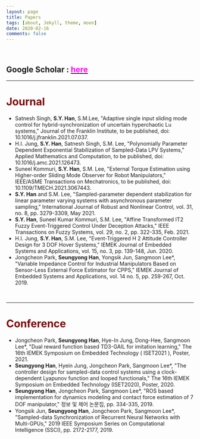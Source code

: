 ```yaml
---
layout: page
title: Papers
tags: [about, Jekyll, theme, moon]
date: 2020-02-16
comments: false
---
```

<br>

## Google Scholar : [<span style="color:Fuchsia">here</span>](https://scholar.google.com/citations?user=fXESAT8AAAAJ&hl=ko&authuser=2)

---

# <span style="color:#800000">Journal</span>


- Satnesh Singh, **S.Y. Han**, S.M.Lee, "Adaptive single input sliding mode control for hybrid-synchronization of uncertain hyperchaotic Lu systems," Journal of the Franklin Institute, to be published, doi: 10.1016/j.jfranklin.2021.07.037.
- H.I. Jung, **S.Y. Han**, Satnesh Singh, S.M. Lee, "Polynomially Parameter Dependent Exponential Stabilization of Sampled-Data LPV Systems," Applied Mathematics and Computation, to be published, doi: 10.1016/j.amc.2021.126473.
- Suneel Kommuri, **S.Y. Han**, S.M. Lee, "External Torque Estimation using Higher-order Sliding Mode Observer for Robot Manipulators," 
IEEE/ASME Transactions on Mechatronics, to be published, doi: 10.1109/TMECH.2021.3067443.
- **S.Y. Han** and S.M. Lee, "Sampled-parameter dependent stabilization for linear parameter varying systems with asynchronous parameter sampling," 
International Journal of Robust and Nonlinear Control, vol. 31, no. 8, pp. 3279-3309, May 2021.
- **S.Y. Han**, Suneel Kumar Kommuri, S.M. Lee, "Affine Transformed IT2 Fuzzy Event-Triggered Control Under Deception Attacks," IEEE Transactions on Fuzzy Systems, vol. 29, no. 2, pp. 322-335, Feb. 2021.
- H.I. Jung, **S.Y. Han**, S.M. Lee, "Event-Triggered H 2 Attitude Controller Design for 3 DOF Hover Systems," IEMEK Journal of Embedded Systems and Applications, vol. 15, no. 3, pp. 139-148, Jun. 2020.
- Jongcheon Park, **Seungyong Han**, Yongsik Jun, Sangmoon Lee*, "Variable Impedance Control for Industrial Manipulators Based on Sensor-Less External Force Estimator for CPPS," IEMEK Journal of Embedded Systems and Applications, vol. 14 no. 5, pp. 259-267, Oct. 2019.


<br>

---

# <span style="color:#800000">Conference</span>
- Jongcheon Park, **Seungyong Han**, Hye-In Jung, Dong-Hee, Sangmoon Lee*, "Dual reward function based TD3-GAIL for imitation learning," The 16th IEMEK Symposium on Embedded Technology ( ISET2021 ), Poster, 2021.
- **Seungyong Han**, Hyein Jung, Jongcheon Park, Sangmoon Lee*, "The controller design for sampled-data control systems using a clock-dependent Lyapunov function and looped functionals," The 16th IEMEK Symposium on Embedded Technology (ISET2020), Poster, 2020.
- **Seungyong Han**, Jongcheon Park, Sangmoon Lee*, "ROS based implementation for dynamics modeling and contact force estimation of 7 DOF manipulator," 정보 및 제어 논문집, pp. 334-335, 2019.
- Yongsik Jun, **Seungyong Han**, Jongcheon Park, Sangmoon Lee*, "Sampled-data Synchronization of Recurrent Neural Networks with Multi-GPUs," 2019 IEEE Symposium Series on Computational Intelligence (SSCI), pp. 2172-2177, 2019. 

<br>
